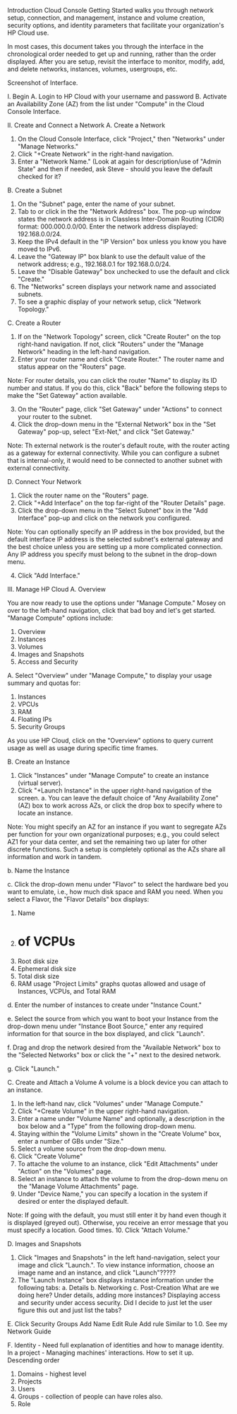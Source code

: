 
Introduction
Cloud Console Getting Started walks you through network setup, connection, and management, instance and volume creation, security options, and identity parameters that facilitate your organization's HP Cloud use.

In most cases, this document takes you through the interface in the chronological order needed to get up and running, rather than the order displayed. After you are setup, revisit the interface to monitor, modify, add, and delete networks, instances, volumes, usergroups, etc.

Screenshot of Interface.

I. Begin
A. Login to HP Cloud with your username and password
B. Activate an Availability Zone (AZ) from the list under "Compute" in the Cloud Console Interface.


II. Create and Connect a Network
A. Create a Network
1. On the Cloud Console Interface, click "Project," then "Networks" under "Manage Networks."
2. Click "+Create Network" in the right-hand navigation.
3. Enter a "Network Name." (Look at again for description/use of "Admin State" and then if needed, ask Steve - should you leave the default checked for it?

B. Create a Subnet
1. On the "Subnet" page, enter the name of your subnet.
2. Tab to or click in the the "Network Address" box. The pop-up window states the network address is in Classless Inter-Domain Routing (CIDR) format:  000.000.0.0/00. Enter the network address displayed: 192.168.0.0/24.
3. Keep the IPv4 default in the "IP Version" box unless you know you have moved to IPv6.
4. Leave the "Gateway IP" box blank to use the default value of the network address; e.g., 192.168.0.1 for 192.168.0.0/24.
5. Leave the "Disable Gateway" box unchecked to use the default and click "Create." 
6. The "Networks" screen displays your network name and associated subnets.
7. To see a graphic display of your network setup, click "Network Topology."

C. Create a Router
1.  If on the "Network Topology" screen, click "Create Router" on the top right-hand navigation. If not, click "Routers" under the "Manage Network" heading in the left-hand navigation.
2.  Enter your router name and click "Create Router." The router name and status appear on the "Routers" page.

Note: For router details, you can click the router "Name" to display its ID number and status. If you do this, click "Back" before the following steps to make the "Set Gateway" action available.

3. On the "Router" page, click "Set Gateway" under "Actions" to connect your router to the subnet.
4. Click the drop-down menu in the "External Network" box in the "Set Gateway" pop-up, select "Ext-Net," and click "Set Gateway."

Note: Th external network is the router's default route, with the router acting as a gateway for external connectivity. While you can configure a subnet that is internal-only, it would need to be connected to another subnet with external connectivity.

D.  Connect Your Network
1. Click the router name on the "Routers" page.
2. Click "+Add Interface" on the top far-right of the "Router Details" page.
3. Click the drop-down menu in the "Select Subnet" box in the "Add Interface" pop-up and click on the network you configured.

Note: You can optionally specify an IP address in the box provided, but the default interface IP address is the selected subnet's external gateway and the best choice unless you are setting up a more complicated connection. Any IP address you specify must belong to the subnet in the drop-down menu.

4. Click "Add Interface."

III. Manage HP Cloud
A. Overview

You are now ready to use the options under "Manage Compute." Mosey on over to the left-hand navigation, click that bad boy and let's get started. "Manage Compute" options include:
1. Overview
2. Instances
3. Volumes
4. Images and Snapshots
5. Access and Security

A. Select "Overview" under "Manage Compute," to display your usage summary and quotas for:
1. Instances
2. VPCUs
3. RAM
4. Floating IPs
5. Security Groups

As you use HP Cloud, click on the "Overview" options to query current usage as well as usage during specific time frames.

B. Create an Instance
1. Click "Instances" under "Manage Compute" to create an instance (virtual server).
2. Click "+Launch Instance" in the upper right-hand navigation of the screen.
a. You can leave the default choice of "Any Availability Zone" (AZ) box to work across AZs, or click the drop box to specify  where to locate an instance.

Note: You might specify an AZ for an instance if you want to segregate AZs per function for your own organizational purposes; e.g., you could select AZ1 for your data center, and set the remaining two up later for other discrete functions. Such a setup is completely optional as the AZs share all information and work in tandem.

b. Name the Instance

c. Click the drop-down menu under "Flavor" to select the hardware bed you want to emulate, i.e., how much disk space and RAM you need. When you select a Flavor, the "Flavor Details" box displays:
1. Name
2. # of VCPUs
3. Root disk size
4. Ephemeral disk size
5. Total disk size
6. RAM usage
"Project Limits" graphs quotas allowed and usage of Instances, VCPUs, and Total RAM

d. Enter the number of instances to create under "Instance Count."

e. Select the source from which you want to boot your Instance from the drop-down menu under "Instance Boot Source," enter any required information for that source in the box displayed, and click "Launch".

f. Drag and drop the network desired from the "Available Network" box to the "Selected Networks" box or click the "+" next to the desired network.

g. Click "Launch."

C. Create and Attach a Volume
A volume is a block device you can attach to an instance.
1. In the left-hand nav, click "Volumes" under "Manage Compute."
2. Click "+Create Volume" in the upper right-hand navigation.
3. Enter a name under "Volume Name" and optionally, a description in the box below and a "Type" from the following drop-down menu.
4. Staying within the "Volume Limits" shown in the "Create Volume" box, enter a number of GBs under "Size."
5. Select a volume source from the drop-down menu.
6. Click "Create Volume"
7. To attache the volume to an instance, click "Edit Attachments" under "Action" on the "Volumes" page.
8. Select an instance to attach the volume to from the drop-down menu on the "Manage Volume Attachments" page.
9. Under "Device Name," you can specify a location in the system if desired or enter the displayed default.

Note: If going with the default, you must still enter it by hand even though it is displayed (greyed out). Otherwise, you receive an error message that you must specify a location. Good times.
10. Click "Attach Volume."

D. Images and Snapshots
1. Click "Images and Snapshots" in the left hand-navigation, select your image and click "Launch.". To view instance information, choose an image name and an instance, and click "Launch"?????
2. The "Launch Instance" box displays instance information under the following tabs:
a. Details
b. Networking
c. Post-Creation
What are we doing here? Under details, adding more instances? Displaying access and security under access security. Did I decide to just let the user figure this out and just list the tabs?

E.  Click Security Groups
Add Name
Edit Rule
Add rule
Similar to 1.0.  See my Network Guide

F. Identity -  Need full explanation of identities and how to manage identity. In a project - Managing machines' interactions. How to set it up.
Descending order
1. Domains - highest level
2. Projects
3. Users
4. Groups - collection of people can have roles also.
5. Role


